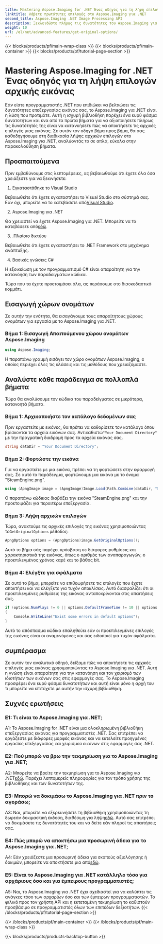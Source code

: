 ```yaml
---
title: Mastering Aspose.Imaging for .NET Ένας οδηγός για τη λήψη επιλογών αρχικής εικόνας
linktitle: Λάβετε πρωτότυπες επιλογές στο Aspose.Imaging για .NET
second_title: Aspose.Imaging .NET Image Processing API
description: Ξεκλειδώστε πλήρως τις δυνατότητες του Aspose.Imaging για .NET με τον αναλυτικό οδηγό μας για την απόκτηση πρωτότυπων επιλογών. Μάθετε πώς να εργάζεστε με εικόνες στις εφαρμογές σας .NET εύκολα.
weight: 10
url: /el/net/advanced-features/get-original-options/
---
```


{{< blocks/products/pf/main-wrap-class >}}
{{< blocks/products/pf/main-container >}}
{{< blocks/products/pf/tutorial-page-section >}}

# Mastering Aspose.Imaging for .NET Ένας οδηγός για τη λήψη επιλογών αρχικής εικόνας

Εάν είστε προγραμματιστής .NET που επιδιώκει να βελτιώσει τις δυνατότητες επεξεργασίας εικόνας σας, το Aspose.Imaging για .NET είναι η λύση που προτιμάτε. Αυτή η ισχυρή βιβλιοθήκη παρέχει ένα ευρύ φάσμα δυνατοτήτων και ένα από τα πρώτα βήματα για να αξιοποιήσετε πλήρως τις δυνατότητές της είναι να κατανοήσετε πώς να αποκτήσετε τις αρχικές επιλογές μιας εικόνας. Σε αυτόν τον οδηγό βήμα προς βήμα, θα σας καθοδηγήσουμε στη διαδικασία λήψης αρχικών επιλογών στο Aspose.Imaging για .NET, αναλύοντάς το σε απλά, εύκολα στην παρακολούθηση βήματα.

## Προαπαιτούμενα

Πριν εμβαθύνουμε στις λεπτομέρειες, ας βεβαιωθούμε ότι έχετε όλα όσα χρειάζεστε για να ξεκινήσετε:

1. Εγκαταστάθηκε το Visual Studio

 Βεβαιωθείτε ότι έχετε εγκαταστήσει το Visual Studio στο σύστημά σας. Εάν όχι, μπορείτε να το κατεβάσετε από[Visual Studio](https://visualstudio.microsoft.com/).

2. Aspose.Imaging για .NET

 Θα χρειαστεί να έχετε Aspose.Imaging για .NET. Μπορείτε να το κατεβάσετε από[εδώ](https://releases.aspose.com/imaging/net/).

3. .Πλαίσιο δικτύου

Βεβαιωθείτε ότι έχετε εγκαταστήσει το .NET Framework στο μηχάνημα ανάπτυξης.

4. Βασικές γνώσεις C#

Η εξοικείωση με τον προγραμματισμό C# είναι απαραίτητη για την κατανόηση των παραδειγμάτων κώδικα.

Τώρα που τα έχετε προετοιμάσει όλα, ας περάσουμε στο διασκεδαστικό κομμάτι.

## Εισαγωγή χώρων ονομάτων

Σε αυτήν την ενότητα, θα εισαγάγουμε τους απαραίτητους χώρους ονομάτων για εργασία με το Aspose.Imaging για .NET.

### Βήμα 1: Εισαγωγή Απαιτούμενου χώρου ονομάτων Aspose.Imaging

```csharp
using Aspose.Imaging;
```

Η παραπάνω γραμμή εισάγει τον χώρο ονομάτων Aspose.Imaging, ο οποίος περιέχει όλες τις κλάσεις και τις μεθόδους που χρειαζόμαστε.

## Αναλύστε κάθε παράδειγμα σε πολλαπλά βήματα

Τώρα θα αναλύσουμε τον κώδικα του παραδείγματος σε μικρότερα, κατανοητά βήματα.

### Βήμα 1: Αρχικοποιήστε τον κατάλογο δεδομένων σας

 Πριν εργαστείτε με εικόνες, θα πρέπει να καθορίσετε τον κατάλογο όπου βρίσκονται τα αρχεία εικόνων σας. Αντικαθιστώ`"Your Document Directory"` με την πραγματική διαδρομή προς τα αρχεία εικόνας σας.

```csharp
string dataDir = "Your Document Directory";
```

### Βήμα 2: Φορτώστε την εικόνα

Για να εργαστείτε με μια εικόνα, πρέπει να τη φορτώσετε στην εφαρμογή σας. Σε αυτό το παράδειγμα, φορτώνουμε μια εικόνα με το όνομα "SteamEngine.png".

```csharp
using (ApngImage image = (ApngImage)Image.Load(Path.Combine(dataDir, "SteamEngine.png")))
```

Ο παραπάνω κώδικας διαβάζει την εικόνα "SteamEngine.png" και την προετοιμάζει για περαιτέρω επεξεργασία.

### Βήμα 3: Λήψη αρχικών επιλογών

 Τώρα, ανακτούμε τις αρχικές επιλογές της εικόνας χρησιμοποιώντας το`GetOriginalOptions` μέθοδος:

```csharp
ApngOptions options = (ApngOptions)image.GetOriginalOptions();
```

Αυτό το βήμα σάς παρέχει πρόσβαση σε διάφορες ρυθμίσεις και χαρακτηριστικά της εικόνας, όπως ο αριθμός των αναπαραγωγών, ο προεπιλεγμένος χρόνος καρέ και το βάθος bit.

### Βήμα 4: Ελέγξτε για σφάλματα

Σε αυτό το βήμα, μπορείτε να επιθεωρήσετε τις επιλογές που έχετε αποκτήσει και να ελέγξετε για τυχόν αποκλίσεις. Αυτό διασφαλίζει ότι οι προεπιλεγμένες ρυθμίσεις της εικόνας ανταποκρίνονται στις απαιτήσεις σας.

```csharp
if (options.NumPlays != 0 || options.DefaultFrameTime != 10 || options.BitDepth != 8)
{
    Console.WriteLine("Exist some errors in default options");
}
```

Αυτό το απόσπασμα κώδικα επαληθεύει εάν οι προεπιλεγμένες επιλογές της εικόνας είναι οι αναμενόμενες και σας ειδοποιεί για τυχόν σφάλματα.

## συμπέρασμα

Σε αυτόν τον αναλυτικό οδηγό, δείξαμε πώς να αποκτήσετε τις αρχικές επιλογές μιας εικόνας χρησιμοποιώντας το Aspose.Imaging για .NET. Αυτή η γνώση είναι απαραίτητη για την κατανόηση και τον χειρισμό των ιδιοτήτων των εικόνων σας στις εφαρμογές σας. Το Aspose.Imaging προσφέρει ένα ευρύ φάσμα δυνατοτήτων και αυτή είναι μόνο η αρχή του τι μπορείτε να επιτύχετε με αυτήν την ισχυρή βιβλιοθήκη.

## Συχνές ερωτήσεις

### Ε1: Τι είναι το Aspose.Imaging για .NET;

A1: Το Aspose.Imaging for .NET είναι μια ολοκληρωμένη βιβλιοθήκη επεξεργασίας εικόνας για προγραμματιστές .NET. Σας επιτρέπει να εργάζεστε με διάφορες μορφές εικόνας και να εκτελείτε προηγμένες εργασίες επεξεργασίας και χειρισμού εικόνων στις εφαρμογές σας .NET.

### Ε2: Πού μπορώ να βρω την τεκμηρίωση για το Aspose.Imaging για .NET;

 A2: Μπορείτε να βρείτε την τεκμηρίωση για το Aspose.Imaging για .NET[εδώ](https://reference.aspose.com/imaging/net/). Παρέχει λεπτομερείς πληροφορίες για τον τρόπο χρήσης της βιβλιοθήκης και των δυνατοτήτων της.

### Ε3: Μπορώ να δοκιμάσω το Aspose.Imaging για .NET πριν το αγοράσω;

 A3: Ναι, μπορείτε να εξερευνήσετε τη βιβλιοθήκη χρησιμοποιώντας τη δωρεάν δοκιμαστική έκδοση, διαθέσιμη για λήψη[εδώ](https://releases.aspose.com/). Αυτό σας επιτρέπει να δοκιμάσετε τις δυνατότητές του και να δείτε εάν πληροί τις απαιτήσεις σας.

### Ε4: Πώς μπορώ να αποκτήσω μια προσωρινή άδεια για το Aspose.Imaging για .NET;

 A4: Εάν χρειάζεστε μια προσωρινή άδεια για σκοπούς αξιολόγησης ή δοκιμών, μπορείτε να αποκτήσετε μια από[εδώ](https://purchase.aspose.com/temporary-license/).

### Ε5: Είναι το Aspose.Imaging για .NET κατάλληλο τόσο για αρχάριους όσο και για έμπειρους προγραμματιστές;

A5: Ναι, το Aspose.Imaging για .NET έχει σχεδιαστεί για να καλύπτει τις ανάγκες τόσο των αρχαρίων όσο και των έμπειρων προγραμματιστών. Το φιλικό προς τον χρήστη API και η εκτεταμένη τεκμηρίωση το καθιστούν προσβάσιμο σε προγραμματιστές όλων των επιπέδων δεξιοτήτων.
{{< /blocks/products/pf/tutorial-page-section >}}

{{< /blocks/products/pf/main-container >}}
{{< /blocks/products/pf/main-wrap-class >}}

{{< blocks/products/products-backtop-button >}}

